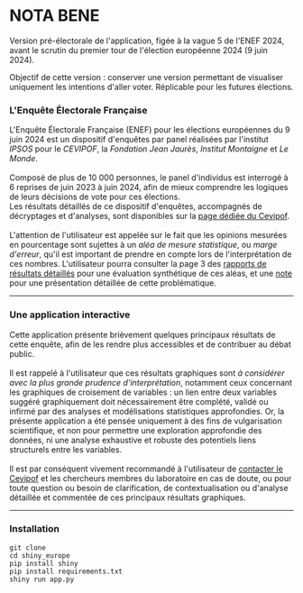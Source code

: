 # NOTA BENE

Version pré-électorale de l'application, figée à la vague 5 de l'ENEF 2024, avant le scrutin du premier tour de l'élection européenne 2024 (9 juin 2024).

Objectif de cette version : conserver une version permettant de visualiser uniquement les intentions d'aller voter. Réplicable pour les futures élections.

### L'Enquête Électorale Française

L'Enquête Électorale Française (ENEF) pour les élections européennes du 9 juin 2024
est un dispositif d'enquêtes par panel réalisées par l'institut _IPSOS_ pour le
_CEVIPOF_, la _Fondation Jean Jaurès_, _Institut Montaigne_ et _Le Monde_.
<br>
<br>
Composé de plus de 10 000 personnes, le panel d'individus est interrogé
à 6 reprises de juin 2023 à juin 2024, afin de mieux comprendre les logiques de
leurs décisions de vote pour ces élections.
<br>
Les résultats détaillés de ce dispositif d'enquêtes, accompagnés de décryptages et
d'analyses, sont disponibles sur la [page dédiée du Cevipof](https://www.sciencespo.fr/cevipof/fr/content/resultats-et-decrypyages-par-vagues.html).
<br>
<br>
L'attention de l'utilisateur est appelée sur le fait que les opinions mesurées en
pourcentage sont sujettes à un _aléa de mesure statistique_, ou _marge d'erreur_,
qu'il est important de prendre en compte lors de l'interprétation de ces nombres.
L'utilisateur pourra consulter la page 3 des [rapports de résultats détaillés](https://www.sciencespo.fr/cevipof/fr/content/resultats-et-decrypyages-par-vagues.html)
pour une évaluation synthétique de ces aléas, et une
[note](https://www.sciencespo.fr/cevipof/sites/sciencespo.fr.cevipof/files/Note_Inge%cc%81s1_electionspresidentielles2022_mars2022_V8.pdf)
pour une présentation détaillée de cette problématique.
<br>
***
### Une application interactive

Cette application présente brièvement quelques principaux résultats de cette enquête,
afin de les rendre plus accessibles et de contribuer au débat public.
<br>
<br>
Il est rappelé à l'utilisateur que ces résultats graphiques sont _à considérer avec la plus
grande prudence d'interprétation_, notamment ceux concernant les graphiques
de croisement de variables : un lien entre deux variables suggéré graphiquement doit nécessairement
être complété, validé ou infirmé par des analyses et modélisations statistiques approfondies.
Or, la présente application a été pensée uniquement à des fins de vulgarisation scientifique,
et non pour permettre une exploration approfondie des données, ni une analyse exhaustive et
robuste des potentiels liens structurels entre les variables.
<br>
<br>
Il est par conséquent vivement recommandé à l'utilisateur de [contacter le Cevipof](https://www.sciencespo.fr/cevipof/fr/liste-de-contacts.html)
et les chercheurs membres du laboratoire en cas de doute, ou pour toute question ou besoin
de clarification, de contextualisation ou d'analyse détaillée et commentée de ces
principaux résultats graphiques.

---

### Installation

```
git clone
cd shiny_europe
pip install shiny
pip install requirements.txt
shiny run app.py
```
